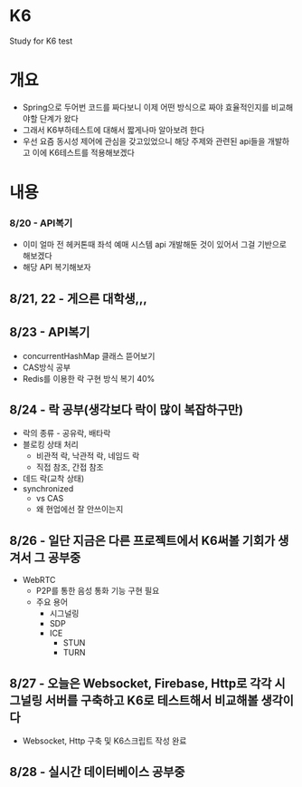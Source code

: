 # K6
Study for K6 test
# 개요
- Spring으로 두어번 코드를 짜다보니 이제 어떤 방식으로 짜야 효율적인지를 비교해야할 단계가 왔다
- 그래서 K6부하테스트에 대해서 짧게나마 알아보려 한다
- 우선 요즘 동시성 제어에 관심을 갖고있었으니 해당 주제와 관련된 api들을 개발하고 이에 K6테스트를 적용해보겠다

# 내용
### 8/20 - API복기
- 이미 얼마 전 헤커톤때 좌석 예매 시스템 api 개발해둔 것이 있어서 그걸 기반으로 해보겠다
- 해당 API 복기해보자

## 8/21, 22 - 게으른 대학생,,,
## 8/23 - API복기
- concurrentHashMap 클래스 뜯어보기
- CAS방식 공부
- Redis를 이용한 락 구현 방식 복기 40%

## 8/24 - 락 공부(생각보다 락이 많이 복잡하구만)
- 락의 종류 - 공유락, 배타락
- 블로킹 상태 처리
  - 비관적 락, 낙관적 락, 네임드 락
  - 직접 참조, 간접 참조
- 데드 락(교착 상태)
- synchronized
  - vs CAS
  - 왜 현업에선 잘 안쓰이는지

## 8/26 - 일단 지금은 다른 프로젝트에서 K6써볼 기회가 생겨서 그 공부중
- WebRTC
  - P2P를 통한 음성 통화 기능 구현 필요
  - 주요 용어
    - 시그널링
    - SDP
    - ICE
      - STUN
      - TURN

## 8/27 - 오늘은 Websocket, Firebase, Http로 각각 시그널링 서버를 구축하고 K6로 테스트해서 비교해볼 생각이다
- Websocket, Http 구축 및 K6스크립트 작성 완료

## 8/28 - 실시간 데이터베이스 공부중
